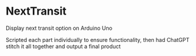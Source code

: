 # NextTransit
Display next transit option on Arduino Uno


Scripted each part individually to ensure functionality, then had ChatGPT stitch it all together and output a final product
